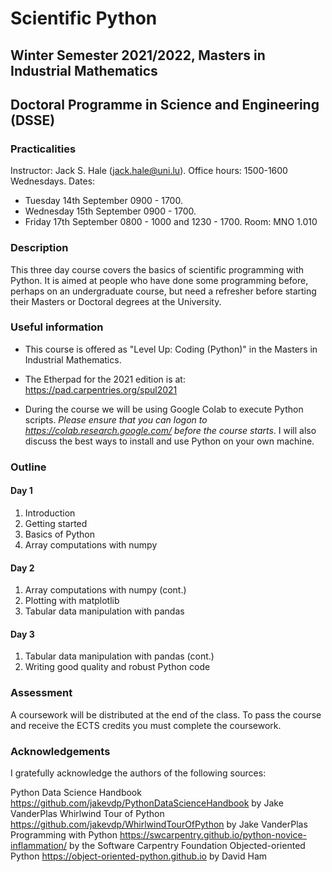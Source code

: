 # Scientific Python
## Winter Semester 2021/2022, Masters in Industrial Mathematics
## Doctoral Programme in Science and Engineering (DSSE)

### Practicalities

Instructor: Jack S. Hale (jack.hale@uni.lu). Office hours: 1500-1600 Wednesdays.
Dates:
* Tuesday 14th September 0900 - 1700.
* Wednesday 15th September 0900 - 1700.
* Friday 17th September 0800 - 1000 and 1230 - 1700.
Room: MNO 1.010

### Description

This three day course covers the basics of scientific programming with Python.
It is aimed at people who have done some programming before, perhaps on an
undergraduate course, but need a refresher before starting their Masters or
Doctoral degrees at the University.

### Useful information

* This course is offered as "Level Up: Coding (Python)" in the Masters in
  Industrial Mathematics.

* The Etherpad for the 2021 edition is at: https://pad.carpentries.org/spul2021

* During the course we will be using Google Colab to execute Python scripts.
  *Please ensure that you can logon to https://colab.research.google.com/ before
  the course starts*. I will also discuss the best ways to install and use Python
  on your own machine.

### Outline

#### Day 1

1. Introduction
2. Getting started
3. Basics of Python
4. Array computations with numpy

#### Day 2

1. Array computations with numpy (cont.)
2. Plotting with matplotlib
3. Tabular data manipulation with pandas

#### Day 3

1. Tabular data manipulation with pandas (cont.)
2. Writing good quality and robust Python code

### Assessment

A coursework will be distributed at the end of the class. To pass the course and
receive the ECTS credits you must complete the coursework.

### Acknowledgements

I gratefully acknowledge the authors of the following sources:

Python Data Science Handbook https://github.com/jakevdp/PythonDataScienceHandbook by Jake VanderPlas
Whirlwind Tour of Python https://github.com/jakevdp/WhirlwindTourOfPython by Jake VanderPlas
Programming with Python https://swcarpentry.github.io/python-novice-inflammation/ by the Software Carpentry Foundation
Objected-oriented Python https://object-oriented-python.github.io by David Ham
